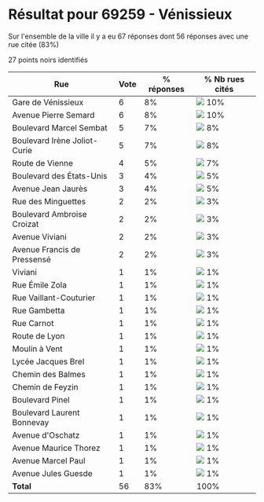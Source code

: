 # Résultat pour 69259 - Vénissieux

Sur l'ensemble de la ville il y a eu 67 réponses dont 56 réponses avec une rue citée (83%)

27 points noirs identifiés

| Rue | Vote | % réponses | % Nb rues cités|
|-----|------|------------|----------------|
| Gare de Vénissieux | 6 | 8% | <img src="../../img/bar_10.gif" />&nbsp;10%|
| Avenue Pierre Semard | 6 | 8% | <img src="../../img/bar_10.gif" />&nbsp;10%|
| Boulevard Marcel Sembat | 5 | 7% | <img src="../../img/bar_8.gif" />&nbsp;8%|
| Boulevard Irène Joliot-Curie | 5 | 7% | <img src="../../img/bar_8.gif" />&nbsp;8%|
| Route de Vienne | 4 | 5% | <img src="../../img/bar_7.gif" />&nbsp;7%|
| Boulevard des États-Unis | 3 | 4% | <img src="../../img/bar_5.gif" />&nbsp;5%|
| Avenue Jean Jaurès | 3 | 4% | <img src="../../img/bar_5.gif" />&nbsp;5%|
| Rue des Minguettes | 2 | 2% | <img src="../../img/bar_3.gif" />&nbsp;3%|
| Boulevard Ambroise Croizat | 2 | 2% | <img src="../../img/bar_3.gif" />&nbsp;3%|
| Avenue Viviani | 2 | 2% | <img src="../../img/bar_3.gif" />&nbsp;3%|
| Avenue Francis de Pressensé | 2 | 2% | <img src="../../img/bar_3.gif" />&nbsp;3%|
| Viviani | 1 | 1% | <img src="../../img/bar_1.gif" />&nbsp;1%|
| Rue Émile Zola | 1 | 1% | <img src="../../img/bar_1.gif" />&nbsp;1%|
| Rue Vaillant-Couturier | 1 | 1% | <img src="../../img/bar_1.gif" />&nbsp;1%|
| Rue Gambetta | 1 | 1% | <img src="../../img/bar_1.gif" />&nbsp;1%|
| Rue Carnot | 1 | 1% | <img src="../../img/bar_1.gif" />&nbsp;1%|
| Route de Lyon | 1 | 1% | <img src="../../img/bar_1.gif" />&nbsp;1%|
| Moulin à Vent | 1 | 1% | <img src="../../img/bar_1.gif" />&nbsp;1%|
| Lycée Jacques Brel | 1 | 1% | <img src="../../img/bar_1.gif" />&nbsp;1%|
| Chemin des Balmes | 1 | 1% | <img src="../../img/bar_1.gif" />&nbsp;1%|
| Chemin de Feyzin | 1 | 1% | <img src="../../img/bar_1.gif" />&nbsp;1%|
| Boulevard Pinel | 1 | 1% | <img src="../../img/bar_1.gif" />&nbsp;1%|
| Boulevard Laurent Bonnevay | 1 | 1% | <img src="../../img/bar_1.gif" />&nbsp;1%|
| Avenue d'Oschatz | 1 | 1% | <img src="../../img/bar_1.gif" />&nbsp;1%|
| Avenue Maurice Thorez | 1 | 1% | <img src="../../img/bar_1.gif" />&nbsp;1%|
| Avenue Marcel Paul | 1 | 1% | <img src="../../img/bar_1.gif" />&nbsp;1%|
| Avenue Jules Guesde | 1 | 1% | <img src="../../img/bar_1.gif" />&nbsp;1%|
| **Total** | 56 | 83% | 100%|

